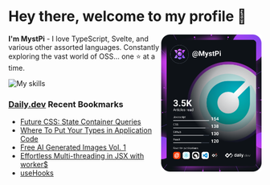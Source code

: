 # Hey there, welcome to my profile 👋

<a href="https://app.daily.dev/MystPi"><img src="https://github.com/MystPi/MystPi/blob/main/devcard.svg" width="200" alt="MystPi's Dev Card" align="right"/></a>

**I'm MystPi** - I love TypeScript, Svelte, and various other assorted languages. Constantly exploring the vast world of OSS... one ⭐ at a time.

![My skills](https://skillicons.dev/icons?i=svelte,ts,js,html,css,raspberrypi,tailwind)

### [Daily.dev](https://daily.dev) Recent Bookmarks
<!-- daily.dev BOOKMARKS:START -->
- [Future CSS: State Container Queries](https://app.daily.dev/posts/FMqgeOi0g?utm_source=rss&utm_medium=bookmarks&utm_campaign=Itr6mLfRdMms0HCyePtl9)
- [Where To Put Your Types in Application Code](https://app.daily.dev/posts/sBSKCNlZv?utm_source=rss&utm_medium=bookmarks&utm_campaign=Itr6mLfRdMms0HCyePtl9)
- [Free AI Generated Images Vol. 1](https://app.daily.dev/posts/tlP5oSnmv?utm_source=rss&utm_medium=bookmarks&utm_campaign=Itr6mLfRdMms0HCyePtl9)
- [Effortless Multi-threading in JSX with worker$](https://app.daily.dev/posts/LZxsImG4I?utm_source=rss&utm_medium=bookmarks&utm_campaign=Itr6mLfRdMms0HCyePtl9)
- [useHooks](https://app.daily.dev/posts/Q0mtmsliA?utm_source=rss&utm_medium=bookmarks&utm_campaign=Itr6mLfRdMms0HCyePtl9)
<!-- daily.dev BOOKMARKS:END -->
